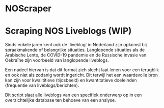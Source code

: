 # NOScraper

# Scraping NOS Liveblogs (WIP)

Sinds enkele jaren kent ook de 'liveblog' in Nederland zijn opkomst bij spraakmakende of belangrijke situaties. Langlopende situaties als de Arabische Lente, de COVID-19 pandemie en de Russische invasie van Oekraïne zijn voorbeeld van langlopende liveblogs. 

Een nadeel hiervan is dat dit format zich slecht laat lenen voor een terugblik en ook niet als zodanig wordt ingericht. Dit terwijl het een waardevolle bron kan zijn voor kwalititieve (tijdsbeeld) en kwantitatieve doeleinden (frequentie van liveblogs/berichten).

Dit script slaat alle liveblogs van een specifiek onderwerp op in een overzichtelijke database ten behoeve van een analyse. 
